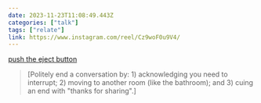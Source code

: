 ```yaml
---
date: 2023-11-23T11:08:49.443Z
categories: ["talk"]
tags: ["relate"]
link: https://www.instagram.com/reel/Cz9woF0u9V4/
---
```

[push the eject button](https://www.instagram.com/reel/Cz9woF0u9V4/)

> [Politely end a conversation by: 1) acknowledging you need to interrupt; 2) moving to another room (like the bathroom); and 3) cuing an end with "thanks for sharing".]
